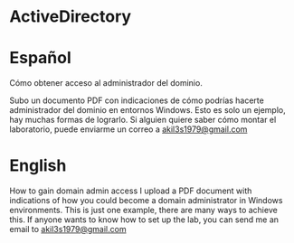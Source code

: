 # ActiveDirectory
# Español

Cómo obtener acceso al administrador del dominio.

Subo un documento PDF con indicaciones de cómo podrías hacerte administrador del dominio en entornos Windows. Esto es solo un ejemplo, hay muchas formas de lograrlo.
Si alguien quiere saber cómo montar el laboratorio, puede enviarme un correo a akil3s1979@gmail.com



# English

How to gain domain admin access
I upload a PDF document with indications of how you could become a domain administrator in Windows environments. This is just one example, there are many ways to achieve this.
If anyone wants to know how to set up the lab, you can send me an email to akil3s1979@gmail.com
